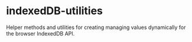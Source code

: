 # indexedDB-utilities
Helper methods and utilities for creating managing values dynamically for the browser IndexedDB API.
